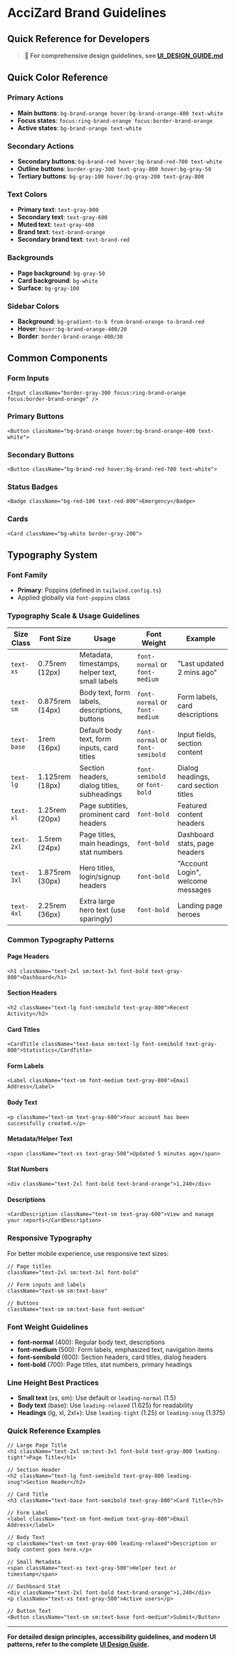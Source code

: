 # AcciZard Brand Guidelines
## Quick Reference for Developers

> **📖 For comprehensive design guidelines, see [UI_DESIGN_GUIDE.md](./UI_DESIGN_GUIDE.md)**

## Quick Color Reference

### Primary Actions
- **Main buttons**: `bg-brand-orange hover:bg-brand-orange-400 text-white`
- **Focus states**: `focus:ring-brand-orange focus:border-brand-orange`
- **Active states**: `bg-brand-orange text-white`

### Secondary Actions  
- **Secondary buttons**: `bg-brand-red hover:bg-brand-red-700 text-white`
- **Outline buttons**: `border-gray-300 text-gray-800 hover:bg-gray-50`
- **Tertiary buttons**: `bg-gray-100 hover:bg-gray-200 text-gray-800`

### Text Colors
- **Primary text**: `text-gray-800`
- **Secondary text**: `text-gray-600`
- **Muted text**: `text-gray-400`
- **Brand text**: `text-brand-orange`
- **Secondary brand text**: `text-brand-red`

### Backgrounds
- **Page background**: `bg-gray-50`
- **Card background**: `bg-white`
- **Surface**: `bg-gray-100`

### Sidebar Colors
- **Background**: `bg-gradient-to-b from-brand-orange to-brand-red`
- **Hover**: `hover:bg-brand-orange-400/20`
- **Border**: `border-brand-orange-400/30`

## Common Components

### Form Inputs
```tsx
<Input className="border-gray-300 focus:ring-brand-orange focus:border-brand-orange" />
```

### Primary Buttons
```tsx
<Button className="bg-brand-orange hover:bg-brand-orange-400 text-white">
```

### Secondary Buttons
```tsx
<Button className="bg-brand-red hover:bg-brand-red-700 text-white">
```

### Status Badges
```tsx
<Badge className="bg-red-100 text-red-800">Emergency</Badge>
```

### Cards
```tsx
<Card className="bg-white border-gray-200">
```

## Typography System

### Font Family
- **Primary**: Poppins (defined in `tailwind.config.ts`)
- Applied globally via `font-poppins` class

### Typography Scale & Usage Guidelines

| Size Class | Font Size | Usage | Font Weight | Example |
|------------|-----------|-------|-------------|---------|
| `text-xs` | 0.75rem (12px) | Metadata, timestamps, helper text, small labels | `font-normal` or `font-medium` | "Last updated 2 mins ago" |
| `text-sm` | 0.875rem (14px) | Body text, form labels, descriptions, buttons | `font-normal` or `font-medium` | Form labels, card descriptions |
| `text-base` | 1rem (16px) | Default body text, form inputs, card titles | `font-normal` or `font-semibold` | Input fields, section content |
| `text-lg` | 1.125rem (18px) | Section headers, dialog titles, subheadings | `font-semibold` or `font-bold` | Dialog headings, card section titles |
| `text-xl` | 1.25rem (20px) | Page subtitles, prominent card headers | `font-bold` | Featured content headers |
| `text-2xl` | 1.5rem (24px) | Page titles, main headings, stat numbers | `font-bold` | Dashboard stats, page headers |
| `text-3xl` | 1.875rem (30px) | Hero titles, login/signup headers | `font-bold` | "Account Login", welcome messages |
| `text-4xl` | 2.25rem (36px) | Extra large hero text (use sparingly) | `font-bold` | Landing page heroes |

### Common Typography Patterns

#### Page Headers
```tsx
<h1 className="text-2xl sm:text-3xl font-bold text-gray-800">Dashboard</h1>
```

#### Section Headers
```tsx
<h2 className="text-lg font-semibold text-gray-800">Recent Activity</h2>
```

#### Card Titles
```tsx
<CardTitle className="text-base sm:text-lg font-semibold text-gray-800">Statistics</CardTitle>
```

#### Form Labels
```tsx
<Label className="text-sm font-medium text-gray-800">Email Address</Label>
```

#### Body Text
```tsx
<p className="text-sm text-gray-600">Your account has been successfully created.</p>
```

#### Metadata/Helper Text
```tsx
<span className="text-xs text-gray-500">Updated 5 minutes ago</span>
```

#### Stat Numbers
```tsx
<div className="text-2xl font-bold text-brand-orange">1,240</div>
```

#### Descriptions
```tsx
<CardDescription className="text-sm text-gray-600">View and manage your reports</CardDescription>
```

### Responsive Typography

For better mobile experience, use responsive text sizes:

```tsx
// Page titles
className="text-2xl sm:text-3xl font-bold"

// Form inputs and labels
className="text-sm sm:text-base"

// Buttons
className="text-sm sm:text-base font-medium"
```

### Font Weight Guidelines

- **font-normal** (400): Regular body text, descriptions
- **font-medium** (500): Form labels, emphasized text, navigation items
- **font-semibold** (600): Section headers, card titles, dialog headers
- **font-bold** (700): Page titles, stat numbers, primary headings

### Line Height Best Practices

- **Small text** (xs, sm): Use default or `leading-normal` (1.5)
- **Body text** (base): Use `leading-relaxed` (1.625) for readability
- **Headings** (lg, xl, 2xl+): Use `leading-tight` (1.25) or `leading-snug` (1.375)

### Quick Reference Examples

```tsx
// Large Page Title
<h1 className="text-2xl sm:text-3xl font-bold text-gray-800 leading-tight">Page Title</h1>

// Section Header
<h2 className="text-lg font-semibold text-gray-800 leading-snug">Section Header</h2>

// Card Title
<h3 className="text-base font-semibold text-gray-800">Card Title</h3>

// Form Label
<label className="text-sm font-medium text-gray-800">Email Address</label>

// Body Text
<p className="text-sm text-gray-600 leading-relaxed">Description or body content goes here.</p>

// Small Metadata
<span className="text-xs text-gray-500">Helper text or timestamp</span>

// Dashboard Stat
<div className="text-2xl font-bold text-brand-orange">1,240</div>
<p className="text-xs text-gray-500">Active users</p>

// Button Text
<Button className="text-sm sm:text-base font-medium">Submit</Button>
```

---

**For detailed design principles, accessibility guidelines, and modern UI patterns, refer to the complete [UI Design Guide](./UI_DESIGN_GUIDE.md).**